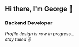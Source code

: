 ## Hi there, I'm George 👋
### Backend Developer

*Profile design is now in progress...*\
*stay tuned* ✌️
